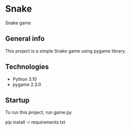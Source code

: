 # Snake
Snake game

## General info
This project is a simple Snake game using pygame library. 

## Technologies
* Python 3.10
* pygame 2.3.0

## Startup
To run this project, run game.py

pip install -r requirements.txt
